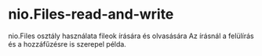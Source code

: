 # nio.Files-read-and-write
nio.Files osztály használata fileok írására és olvasására
Az írásnál a felülírás és a hozzáfűzésre is szerepel példa.
